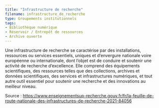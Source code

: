 ```yaml
---
title: "Infrastructure de recherche"
filename: infrastructure_de_recherche
type: Groupements institutionnels
tags:
- Bibliothèque numérique
- Réservoir / Entrepôt de ressources
- Archive ouverte
---
```


Une infrastructure de recherche se caractérise par des installations, ressources ou services essentiels, uniques et d’envergure nationale voire européenne ou internationale, dont l’objet est de conduire et soutenir une activité de recherche d’excellence. Elle comprend des équipements scientifiques, des ressources telles que des collections, archives et données scientifiques, des services et infrastructures numériques, et tout autre outil essentiel pour soutenir une recherche et des innovations au meilleur niveau.

Source : <https://www.enseignementsup-recherche.gouv.fr/fr/la-feuille-de-route-nationale-des-infrastructures-de-recherche-2021-84056>

